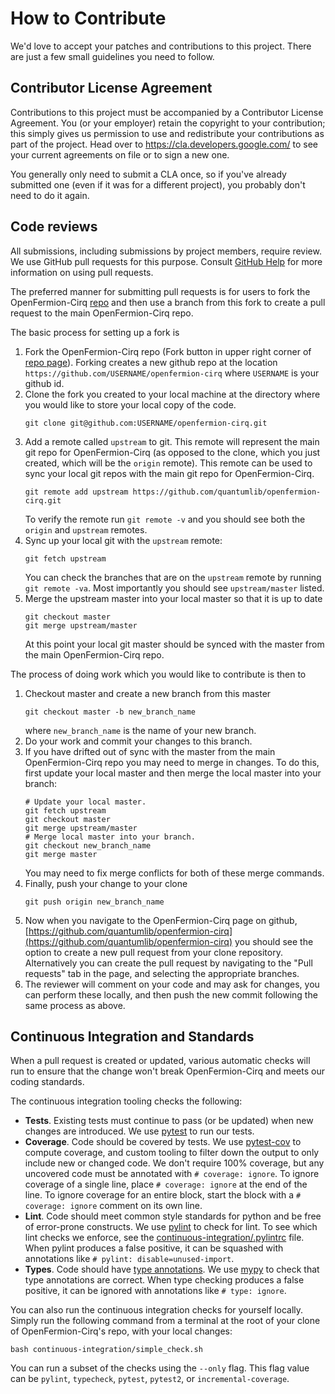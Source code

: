 # How to Contribute

We'd love to accept your patches and contributions to this project. There are
just a few small guidelines you need to follow.

## Contributor License Agreement

Contributions to this project must be accompanied by a Contributor License
Agreement. You (or your employer) retain the copyright to your contribution;
this simply gives us permission to use and redistribute your contributions as
part of the project. Head over to <https://cla.developers.google.com/> to see
your current agreements on file or to sign a new one.

You generally only need to submit a CLA once, so if you've already submitted one
(even if it was for a different project), you probably don't need to do it
again.

## Code reviews

All submissions, including submissions by project members, require review. We
use GitHub pull requests for this purpose. Consult
[GitHub Help](https://help.github.com/articles/about-pull-requests/) for more
information on using pull requests.

The preferred manner for submitting pull requests is for users to fork
the OpenFermion-Cirq [repo](https://github.com/quantumlib/OpenFermion-Cirq)
and then use a branch from this fork to create a pull request to the main
OpenFermion-Cirq repo.

The basic process for setting up a fork is
1. Fork the OpenFermion-Cirq repo (Fork button in upper right corner of
[repo page](https://github.com/quantumlib/OpenFermion-Cirq)).
Forking creates a new github repo at the location
```https://github.com/USERNAME/openfermion-cirq``` where ```USERNAME``` is
your github id.
1. Clone the fork you created to your local machine at the directory
where you would like to store your local copy of the code.
    ```shell
    git clone git@github.com:USERNAME/openfermion-cirq.git
    ```
1. Add a remote called ```upstream``` to git.  This remote will represent
the main git repo for OpenFermion-Cirq (as opposed to the clone, which you just
created, which will be the ```origin``` remote).  This remote can be used
to sync your local git repos with the main git repo for OpenFermion-Cirq.
    ```shell
    git remote add upstream https://github.com/quantumlib/openfermion-cirq.git
    ```
    To verify the remote run ```git remote -v``` and you should see both
    the ```origin``` and ```upstream``` remotes.
1. Sync up your local git with the ```upstream``` remote:
    ```shell
    git fetch upstream
    ```
    You can check the branches that are on the ```upstream``` remote by
    running ```git remote -va```.
Most importantly you should see ```upstream/master``` listed.
1. Merge the upstream master into your local master so that
it is up to date
    ```shell
    git checkout master
    git merge upstream/master
    ```
    At this point your local git master should be synced with the master
    from the main OpenFermion-Cirq repo.

The process of doing work which you would like to contribute is
then to
1. Checkout master and create a new branch from this master
    ```shell
    git checkout master -b new_branch_name
    ```
    where ```new_branch_name``` is the name of your new branch.
1. Do your work and commit your changes to this branch.
1. If you have drifted out of sync with the master from the
main OpenFermion-Cirq repo you may need to merge in changes.  To do this,
first update your local master and then merge the local master
into your branch:
    ```shell
    # Update your local master.
    git fetch upstream
    git checkout master
    git merge upstream/master
    # Merge local master into your branch.
    git checkout new_branch_name
    git merge master
    ```
    You may need to fix merge conflicts for both of these merge
    commands.
1. Finally, push your change to your clone
    ```shell
    git push origin new_branch_name
    ```
1. Now when you navigate to the OpenFermion-Cirq page on github,
[https://github.com/quantumlib/openfermion-cirq](https://github.com/quantumlib/openfermion-cirq)
you should see the option to create a new pull request from
your clone repository.  Alternatively you can create the pull request
by navigating to the "Pull requests" tab in the page, and selecting
the appropriate branches.
1. The reviewer will comment on your code and may ask for changes,
you can perform these locally, and then push the new commit following
the same process as above.

## Continuous Integration and Standards

When a pull request is created or updated, various automatic checks will run to ensure that the
change won't break OpenFermion-Cirq and meets our coding standards.

The continuous integration tooling checks the following:

- **Tests**.
Existing tests must continue to pass (or be updated) when new changes are introduced.
We use [pytest](https://docs.pytest.org/en/latest/) to run our tests.
- **Coverage**.
Code should be covered by tests.
We use [pytest-cov](https://pytest-cov.readthedocs.io/en/latest/) to compute coverage, and custom tooling to filter down the output to only include new or changed code.
We don't require 100% coverage, but any uncovered code must be annotated with `# coverage: ignore`.
To ignore coverage of a single line, place `# coverage: ignore` at the end of the line.
To ignore coverage for an entire block, start the block with a `# coverage: ignore` comment on its own line.
- **Lint**.
Code should meet common style standards for python and be free of error-prone constructs.
We use [pylint](https://www.pylint.org/) to check for lint.
To see which lint checks we enforce, see the [continuous-integration/.pylintrc](continuous-integration/.pylintrc) file.
When pylint produces a false positive, it can be squashed with annotations like `# pylint: disable=unused-import`.
- **Types**.
Code should have [type annotations](https://www.python.org/dev/peps/pep-0484/).
We use [mypy](http://mypy-lang.org/) to check that type annotations are correct.
When type checking produces a false positive, it can be ignored with annotations like `# type: ignore`.

You can also run the continuous integration checks for yourself locally.
Simply run the following command from a terminal at the root of your clone of OpenFermion-Cirq's repo, with your local changes:

```shell
bash continuous-integration/simple_check.sh
```

You can run a subset of the checks using the ```--only``` flag.
This flag value can be `pylint`, `typecheck`, `pytest`, `pytest2`, or `incremental-coverage`.
